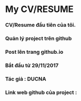 # My CV/RESUME
### CV/Resume đầu tiên của tôi. 
### Quản lý project trên github
### Post lên trang github.io
### Bắt đầu từ 29/11/2017
### Tác giả : DUCNA
### Link web github của project : 
